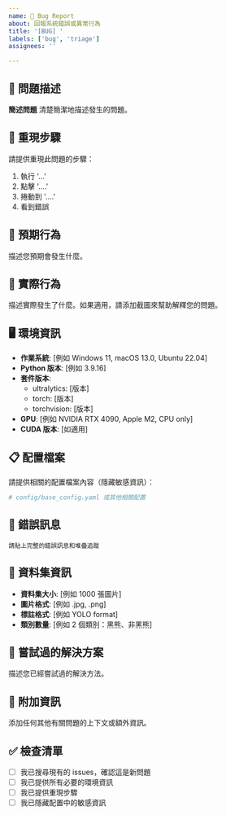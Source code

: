 ```yaml
---
name: 🐛 Bug Report
about: 回報系統錯誤或異常行為
title: '[BUG] '
labels: ['bug', 'triage']
assignees: ''

---
```


## 🐛 問題描述

**簡述問題**
清楚簡潔地描述發生的問題。

## 🔄 重現步驟

請提供重現此問題的步驟：

1. 執行 '...'
2. 點擊 '....'
3. 捲動到 '....'
4. 看到錯誤

## 🎯 預期行為

描述您預期會發生什麼。

## 📸 實際行為

描述實際發生了什麼。如果適用，請添加截圖來幫助解釋您的問題。

## 🖥️ 環境資訊

- **作業系統**: [例如 Windows 11, macOS 13.0, Ubuntu 22.04]
- **Python 版本**: [例如 3.9.16]
- **套件版本**:
  - ultralytics: [版本]
  - torch: [版本]
  - torchvision: [版本]
- **GPU**: [例如 NVIDIA RTX 4090, Apple M2, CPU only]
- **CUDA 版本**: [如適用]

## 📋 配置檔案

請提供相關的配置檔案內容（隱藏敏感資訊）：

```yaml
# config/base_config.yaml 或其他相關配置
```

## 📝 錯誤訊息

```text
請貼上完整的錯誤訊息和堆疊追蹤
```

## 📂 資料集資訊

- **資料集大小**: [例如 1000 張圖片]
- **圖片格式**: [例如 .jpg, .png]
- **標註格式**: [例如 YOLO format]
- **類別數量**: [例如 2 個類別：黑熊、非黑熊]

## 🔧 嘗試過的解決方案

描述您已經嘗試過的解決方法。

## 📎 附加資訊

添加任何其他有關問題的上下文或額外資訊。

## ✅ 檢查清單

- [ ] 我已搜尋現有的 issues，確認這是新問題
- [ ] 我已提供所有必要的環境資訊
- [ ] 我已提供重現步驟
- [ ] 我已隱藏配置中的敏感資訊
